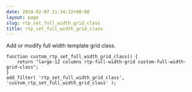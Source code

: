 ```yaml
---
date: 2014-02-07 11:34:22+00:00
layout: page
slug: rtp_set_full_width_grid_class
title: rtp_set_full_width_grid_class
---
```


Add or modify full width template grid class.

    
    function custom_rtp_set_full_width_grid_class() {
        return "large-12 columns rtp-full-width-grid custom-full-width-grid-class";
    }
    add_filter( 'rtp_set_full_width_grid_class', 'custom_rtp_set_full_width_grid_class' );
